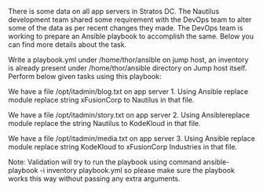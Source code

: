 There is some data on all app servers in Stratos DC. The Nautilus development team shared some requirement with the DevOps team to alter some of the data as per recent changes they made. The DevOps team is working to prepare an Ansible playbook to accomplish the same. Below you can find more details about the task.

Write a playbook.yml under /home/thor/ansible on jump host, an inventory is already present under /home/thor/ansible directory on Jump host itself. Perform below given tasks using this playbook:

We have a file /opt/itadmin/blog.txt on app server 1. Using Ansible replace module replace string xFusionCorp to Nautilus in that file.

We have a file /opt/itadmin/story.txt on app server 2. Using Ansiblereplace module replace the string Nautilus to KodeKloud in that file.

We have a file /opt/itadmin/media.txt on app server 3. Using Ansible replace module replace string KodeKloud to xFusionCorp Industries in that file.

Note: Validation will try to run the playbook using command ansible-playbook -i inventory playbook.yml so please make sure the playbook works this way without passing any extra arguments.
